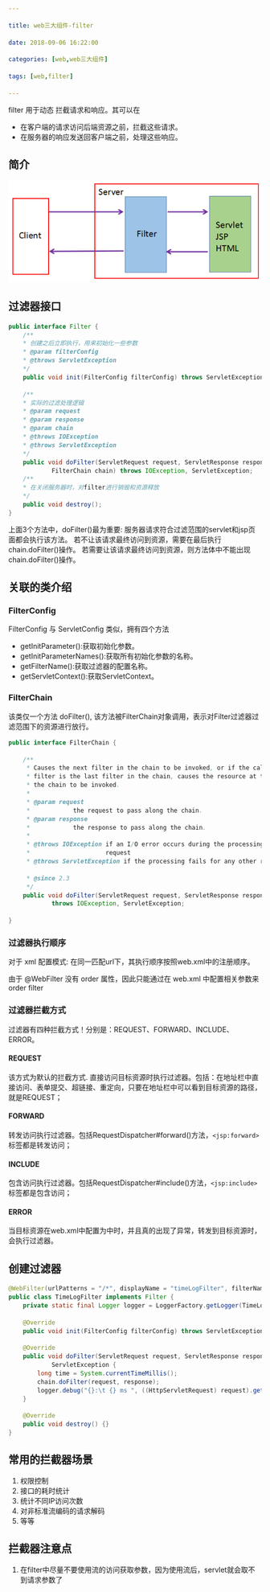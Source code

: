```yaml
---

title: web三大组件-filter

date: 2018-09-06 16:22:00

categories: [web,web三大组件]

tags: [web,filter]

---
```


filter 用于动态 拦截请求和响应。其可以在

- 在客户端的请求访问后端资源之前，拦截这些请求。
- 在服务器的响应发送回客户端之前，处理这些响应。

<!--more-->

## 简介

![](web三大组件-filter/filter.png)

## 过滤器接口

```java
public interface Filter {
    /**
    * 创建之后立即执行，用来初始化一些参数
    * @param filterConfig
    * @throws ServletException
    */
    public void init(FilterConfig filterConfig) throws ServletException;

    /**
    * 实际的过滤处理逻辑
    * @param request
    * @param response
    * @param chain
    * @throws IOException
    * @throws ServletException
    */
    public void doFilter(ServletRequest request, ServletResponse response,
            FilterChain chain) throws IOException, ServletException;
    /**
    * 在关闭服务器时，对filter进行销毁和资源释放
    */
    public void destroy();
}
```

上面3个方法中，doFilter()最为重要: 服务器请求符合过滤范围的servlet和jsp页面都会执行该方法。
若不让该请求最终访问到资源，需要在最后执行 chain.doFilter()操作。
若需要让该请求最终访问到资源，则方法体中不能出现 chain.doFilter()操作。

## 关联的类介绍

### FilterConfig 

FilterConfig 与 ServletConfig 类似，拥有四个方法

- getInitParameter():获取初始化参数。
- getInitParameterNames():获取所有初始化参数的名称。
- getFilterName():获取过滤器的配置名称。
- getServletContext():获取ServletContext。

### FilterChain

该类仅一个方法 doFilter(), 该方法被FilterChain对象调用，表示对Filter过滤器过滤范围下的资源进行放行。

```java
public interface FilterChain {

    /**
     * Causes the next filter in the chain to be invoked, or if the calling
     * filter is the last filter in the chain, causes the resource at the end of
     * the chain to be invoked.
     *
     * @param request
     *            the request to pass along the chain.
     * @param response
     *            the response to pass along the chain.
     *
     * @throws IOException if an I/O error occurs during the processing of the
     *                     request
     * @throws ServletException if the processing fails for any other reason

     * @since 2.3
     */
    public void doFilter(ServletRequest request, ServletResponse response)
            throws IOException, ServletException;

}
```

### 过滤器执行顺序

对于 xml 配置模式: 在同一匹配url下，其执行顺序按照web.xml中的注册顺序。

由于 @WebFilter 没有 order 属性，因此只能通过在 web.xml 中配置相关参数来 order filter

### 过滤器拦截方式

过滤器有四种拦截方式！分别是：REQUEST、FORWARD、INCLUDE、ERROR。

#### REQUEST
该方式为默认的拦截方式.
直接访问目标资源时执行过滤器。包括：在地址栏中直接访问、表单提交、超链接、重定向，只要在地址栏中可以看到目标资源的路径，就是REQUEST；

#### FORWARD
转发访问执行过滤器。包括RequestDispatcher#forward()方法，`<jsp:forward>` 标签都是转发访问；

#### INCLUDE
包含访问执行过滤器。包括RequestDispatcher#include()方法，`<jsp:include>` 标签都是包含访问；

#### ERROR
当目标资源在web.xml中配置为<error-page>中时，并且真的出现了异常，转发到目标资源时，会执行过滤器。

## 创建过滤器

```java
@WebFilter(urlPatterns = "/*", displayName = "timeLogFilter", filterName = "timeLogFilter")
public class TimeLogFilter implements Filter {
    private static final Logger logger = LoggerFactory.getLogger(TimeLogFilter.class);

    @Override
    public void init(FilterConfig filterConfig) throws ServletException {}

    @Override
    public void doFilter(ServletRequest request, ServletResponse response, FilterChain chain) throws IOException,
            ServletException {
        long time = System.currentTimeMillis();
        chain.doFilter(request, response);
        logger.debug("{}:\t {} ms ", ((HttpServletRequest) request).getRequestURI(), System.currentTimeMillis() - time);
    }

    @Override
    public void destroy() {}
}
```

## 常用的拦截器场景

1. 权限控制
2. 接口的耗时统计
3. 统计不同IP访问次数
4. 对非标准流编码的请求解码
5. 等等


## 拦截器注意点

1. 在filter中尽量不要使用流的访问获取参数，因为使用流后，servlet就会取不到请求参数了
